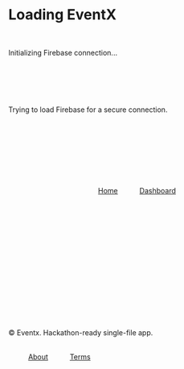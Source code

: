 <!DOCTYPE html>
<html lang="en">
<head>
  <meta charset="utf-8" />
  <meta name="viewport" content="width=device-width, initial-scale=1" />
  <title>Eventx — Hackathon Ready</title>
  <script src="https://cdn.tailwindcss.com"></script>
  <script>
    tailwind.config = {
      theme: {
        extend: {
          colors: { brand: { DEFAULT: '#a78bfa', dark: '#8b5cf6' } },
          boxShadow: { glow: '0 10px 40px rgba(167,139,250,0.25)' },
        }
      }
    }
  </script>
  <script src="https://unpkg.com/lucide@latest"></script>
  <script src="https://cdn.jsdelivr.net/npm/xlsx@0.18.5/dist/xlsx.full.min.js"></script>
  
    <link rel="preload" href="https://www.gstatic.com/firebasejs/10.7.1/firebase-app.js" as="script">
  <link rel="preload" href="https://www.gstatic.com/firebasejs/10.7.1/firebase-auth.js" as="script">
  <link rel="preload" href="https://www.gstatic.com/firebasejs/10.7.1/firebase-firestore.js" as="script">
  
  <style>
    html,body {height:100%}
    body {font-family: ui-sans-serif, system-ui, -apple-system, Segoe UI, Roboto, Arial; color: #e2e8f0;}
    .link {color:#a78bfa}
    /* Dark theme card style */
    .card { @apply bg-slate-900/80 backdrop-blur-xl shadow-2xl rounded-3xl p-6 border border-slate-700 transition-all duration-300 hover:shadow-glow; }
    /* Dark theme button styles */
    .btn { @apply inline-flex items-center justify-center gap-2 rounded-xl px-6 py-3 font-semibold transition-all duration-300 active:scale-[0.98] focus:outline-none focus:ring-4 focus:ring-brand/50; }
    .btn-primary { @apply btn bg-brand text-white hover:bg-brand-dark shadow-xl; }
    .btn-ghost { @apply btn bg-transparent hover:bg-white/10 text-slate-200; }
    .input { @apply w-full rounded-xl border border-slate-700 bg-slate-800 text-white px-4 py-3 outline-none transition focus:ring-2 focus:ring-brand; }
    /* New badge style for dark theme */
    .badge { @apply inline-flex items-center gap-1 rounded-full px-3 py-1 text-xs font-semibold; background-color: #334155; color: #cbd5e1; border: 1px solid #475569; }
    /* Animation and effect updates */
    .fade-in { animation: fade .5s ease-out both }
    @keyframes fade { from {opacity:0; transform:translateY(12px)} to {opacity:1; transform:none} }
    .glow-text { text-shadow: 0 0 10px rgba(167,139,250,0.5), 0 0 20px rgba(167,139,250,0.3); }
    .pulse-effect { animation: pulse 2s cubic-bezier(0.4, 0, 0.6, 1) infinite; }
    @keyframes pulse { 0%, 100% {opacity: 1;} 50% {opacity: .5;} }
    .card:hover { transform: translateY(-4px); }
  </style>
</head>
<body class="min-h-full bg-slate-950 text-slate-200">
    <div id="loading" class="min-h-screen flex items-center justify-center">
    <div class="text-center max-w-4xl mx-auto mb-12">
      <h1 class="text-4xl sm:text-5xl font-extrabold tracking-tight glow-text">Loading <span class="text-brand">EventX</span></h1>
      <p class="text-slate-400 mt-4 text-lg">Initializing Firebase connection...</p>
      <div class="mt-6">
        <div class="inline-block animate-spin rounded-full h-12 w-12 border-b-2 border-brand"></div>
      </div>
      <p class="text-slate-500 mt-4 text-sm">Trying to load Firebase for a secure connection.</p>
    </div>
  </div>

    <div id="app" class="min-h-screen flex-col hidden">
    <header class="sticky top-0 z-40 bg-slate-900/80 backdrop-blur border-b border-slate-700">
      <div class="max-w-7xl mx-auto px-6 h-20 grid grid-cols-3 items-center">
        <nav class="flex items-center gap-4">
          <a href="#/" class="btn btn-ghost hidden sm:inline-flex">Home</a>
          <a href="#/dashboard" class="btn btn-ghost hidden sm:inline-flex">Dashboard</a>
        </nav>
        <div class="flex items-center justify-end gap-3" id="authArea"></div>
      </div>
    </header>

    <main class="flex-1">
      <section id="view" class="max-w-7xl mx-auto px-6 py-12"></section>
    </main>

    <footer class="border-t mt-16 border-slate-700">
      <div class="max-w-7xl mx-auto px-6 py-8 text-sm text-slate-400 flex flex-wrap items-center justify-between gap-4">
        <p>© <span id="year"></span> Eventx. Hackathon-ready single-file app.</p>
        <div class="flex items-center gap-3">
          <a class="underline" href="#/about">About</a>
          <a class="underline" href="#/terms">Terms</a>
        </div>
      </div>
    </footer>
  </div>

  <div id="toast" class="fixed bottom-8 left-1/2 -translate-x-1/2 hidden"></div>

    <script type="module">
    // Firebase configuration and loading logic
    const firebaseConfig = {
      apiKey: "AIzaSyCoe2Cu-djvFvq1hX7Y9cVepkNKTKaFJcg",
      authDomain: "eventx-dbbcf.firebaseapp.com",
      projectId: "eventx-dbbcf",
      storageBucket: "eventx-dbbcf.firebasestorage.app",
      messagingSenderId: "776388177883",
      appId: "1:776388177883:web:4dee2081ab6bf9ed8801fe"
    };
    
    // Main Application Logic (all functions and variables defined here)
    async function main() {
      // Hide loading state and show the main app container
      document.getElementById('loading').style.display = 'none';
      document.getElementById('app').style.display = 'flex';
    
      // --------------------
      // Tiny SPA Framework
      // --------------------
      const $ = s => document.querySelector(s);
      const $$ = s => Array.from(document.querySelectorAll(s));
      const routes = {};
      const view = $('#view');
      const authArea = $('#authArea');

      // Expose key functions to the global scope via a single 'app' object
      window.app = {
        navigate: (path) => { location.hash = path; },
        signOut: async () => {
          try {
            await window.firebase.signOut(window.firebase.auth);
            session = null; 
            renderHeader(); 
            window.app.navigate('#/');
          } catch (error) {
            console.error('Sign out error:', error);
          }
        },
        onLogin: async () => {
          try {
            const email = $('#li_email').value.trim();
            const password = $('#li_password').value;
            await signIn({ email, password });
            setToast('Welcome back!');
            renderHeader();
            window.app.navigate('#/dashboard');
          } catch (err) { setToast(err.message, false); }
        },
        onRegister: async (role) => {
          try {
            const name = $('#su_name').value.trim();
            const email = $('#su_email').value.trim();
            const password = $('#su_password').value;
            await signUp({ email, password, role, name });
            setToast('Account created!');
            renderHeader();
            if (role === 'organiser') window.app.navigate('#/dashboard'); else window.app.navigate('#/');
          } catch (err) { setToast(err.message, false); }
        },
        doSearch: () => {
          const q = $('#search').value.trim();
          window.app.navigate(`#/?q=${encodeURIComponent(q)}`);
          render();
        },
        goRegister: (eventId) => {
          if(!session){ window.app.navigate('#/login'); setToast('Please login/register first', false); return }
          if(session.role!=='student'){ setToast('Login as student to register', false); return }
          window.app.navigate(`#/register/${eventId}`)
        },
        updateTotal: (price) => {
          const qty = Math.max(1, parseInt($('#st_qty').value || '1'));
          $('#st_amount').value = (price * qty).toFixed(2);
        },
        goPayment: (eventId) => {
          const name = $('#st_name').value.trim();
          const qty = Math.max(1, parseInt($('#st_qty').value||'1'));
          const ticket = $('#st_ticket').value.trim()||'General';
          const amount = parseFloat($('#st_amount').value||'0');
          const e = appData.events.find(x=>x.id===eventId);
          if(!name){ setToast('Please enter your name', false); return }
          const slotsAvailable = e.slots_available || 0;
          if(qty > slotsAvailable){ 
            setToast(`Not enough slots left. Only ${slotsAvailable} slots available.`, false); 
            return 
          }
          view.innerHTML = `
            <div class="max-w-lg mx-auto card fade-in text-center">
              <h2 class="text-2xl font-bold">Payment Portal</h2>
              <p class="text-slate-400 mt-2">Securely pay for your registration. Total: ₹${amount.toFixed(2)}</p>
              <div class="mt-6 grid grid-cols-3 gap-4">
                <button class="btn btn-ghost border border-slate-700 hover:border-brand hover:text-brand" onclick="window.app.mockPay('${eventId}', '${name}', ${qty}, '${ticket}', ${amount}, 'UPI')">UPI</button>
                <button class="btn btn-ghost border border-slate-700 hover:border-brand hover:text-brand" onclick="window.app.mockPay('${eventId}', '${name}', ${qty}, '${ticket}', ${amount}, 'CARD')">Card</button>
                <button class="btn btn-ghost border border-slate-700 hover:border-brand hover:text-brand" onclick="window.app.mockPay('${eventId}', '${name}', ${qty}, '${ticket}', ${amount}, 'NET')">NetBanking</button>
              </div>
              <button class="btn btn-ghost mt-6" onclick="window.app.navigate('#/register/${eventId}')">Back</button>
          </div>`;
        },
        mockPay: async (eventId, name, qty, ticket, amount, method) => {
          try {
            const e = appData.events.find(x=>x.id===eventId);
            const reg = { id: uid(), user_email: session.email, name, ticket, qty, paid:true, amount, method, created_at: new Date().toISOString() };
            e.participants.push(reg);
            e.updated_at = new Date().toISOString();
            await updateEventRegistration(eventId, true);
            await saveEvent(e);
            view.innerHTML = `
              <div class="max-w-lg mx-auto card text-center fade-in">
                <div class="mx-auto w-16 h-16 rounded-full bg-emerald-700 text-white flex items-center justify-center mb-4"><i data-lucide=check-circle class=w-10 h-10></i></div>
                <h2 class="text-3xl font-extrabold mt-3">Payment Successful</h2>
                <p class="text-slate-400 mt-2">Your registration is confirmed. A receipt has been sent to your email.</p>
                <div class="mt-6 text-left bg-slate-800 border border-slate-700 rounded-xl p-5">
                  <div class="font-semibold text-lg">Ticket Details</div>
                  <div class="text-sm mt-2 space-y-1">Event: ${e.title}<br/>Name: ${name}<br/>Qty: ${qty}<br/>Ticket: ${ticket}<br/>Amount: ₹${amount.toFixed(2)}<br/>Txn: ${reg.id}</div>
              </div>
                <button class="btn btn-primary mt-6" onclick="window.app.navigate('#/')">Go Home</button>
          </div>`;
            setToast('Registered successfully');
            lucide.createIcons();
          } catch (error) {
            console.error('Payment error:', error);
            setToast('Payment failed. Please try again.', false);
          }
        },
        openEventModal: (id) => {
          const isEdit = !!id;
          const e = isEdit ? appData.events.find(x=>x.id===id) : { 
            title:'', description:'', category:'', date_time:new Date().toISOString().slice(0,16), 
            venue:'', max:0, price:0, is_published:false, 
            registration_count: 0, slots_available: 0 
          };
          const dlg = $('#eventModal');
          dlg.innerHTML = `
            <form method="dialog" class="card rounded-2xl fade-in">
              <h3 class="text-2xl font-bold mb-4">${isEdit?'Edit':'Create'} Event</h3>
              <div class="grid sm:grid-cols-2 gap-4">
                ${field('ev_title','Title','text',`value="${e.title}"`)}
                ${field('ev_category','Category','text',`value="${e.category||''}"`)}
                <label class="block text-sm font-medium text-slate-400">Date & Time
                  <input id="ev_date" type="datetime-local" class="input mt-1" value="${(isEdit? new Date(e.date_time) : new Date()).toISOString().slice(0,16)}" />
              </label>
                ${field('ev_venue','Venue','text',`value="${e.venue}"`)}
                ${field('ev_max','Max Participants','number',`min=1 value="${e.max||0}" oninput="window.app.updateSlotsAvailable()"`)}
                ${field('ev_price','Price (₹)','number',`min=0 step="10" value="${e.price||0}"`)}
              </div>
              <div class="grid sm:grid-cols-2 gap-4 mt-4">
                <div class="bg-slate-800/50 p-4 rounded-lg">
                  <label class="block text-sm font-medium text-slate-400 mb-2">Registration Count</label>
                  <div class="text-2xl font-bold text-brand" id="registration_count_display">${e.registration_count || 0}</div>
                  <p class="text-xs text-slate-500 mt-1">Current registrations</p>
              </div>
              <div class="bg-slate-800/50 p-4 rounded-lg">
                <label class="block text-sm font-medium text-slate-400 mb-2">Slots Available</label>
                <div class="text-2xl font-bold text-green-400" id="slots_available_display">${e.slots_available || e.max || 0}</div>
                <p class="text-xs text-slate-500 mt-1">Remaining slots</p>
          </div>
          </div>
            <label class="block text-sm font-medium text-slate-400 mt-4">Description
              <textarea id="ev_desc" class="input mt-1" rows="4">${e.description||''}</textarea>
            </label>
            <div class="mt-6 flex items-center justify-end gap-3">
              <button class="btn btn-ghost">Cancel</button>
              <button class="btn btn-primary" onclick="window.app.saveEvent('${id||''}');return false;">Save</button>
          </div>
          </form>`;
          dlg.showModal();
          lucide.createIcons();
          
          window.app.updateSlotsAvailable = function() {
            const max = parseInt($('#ev_max')?.value || 0);
            const currentRegistrations = e.registration_count || 0;
            const available = Math.max(0, max - currentRegistrations);
            $('#slots_available_display').textContent = available;
          };
        },
        updateSlotsAvailable: () => {
          const max = parseInt($('#ev_max')?.value || 0);
          const e = appData.events.find(x => x.id === $('#ev_id').value);
          const currentRegistrations = e ? e.registration_count : 0;
          const available = Math.max(0, max - currentRegistrations);
          $('#slots_available_display').textContent = available;
        },
        openAnnounceModal: (id) => {
          const e = appData.events.find(x=>x.id===id);
          if(e.organiser_email!==session.email){ setToast('Forbidden', false); return }
          const dlg = document.createElement('dialog');
          dlg.className = 'p-0 rounded-2xl w-full max-w-lg';
          dlg.innerHTML = `
            <form method="dialog" class="card fade-in">
              <h3 class="text-2xl font-bold">Announcement — ${e.title}</h3>
              <p class="text-sm text-slate-400 mt-2">This message will be shown to students on the event details page.</p>
              <textarea id="announcement_text" class="input mt-4" rows="5" placeholder="Enter announcement...">${e.announcement||''}</textarea>
              <div class="mt-6 flex items-center justify-end gap-3">
                <button class="btn btn-ghost">Cancel</button>
                <button class="btn btn-primary" onclick="window.app.saveAnnouncement('${id}');return false;">Publish</button>
              </div>
            </form>`;
          document.body.appendChild(dlg); dlg.showModal();
          dlg.addEventListener('close', ()=> dlg.remove());
          lucide.createIcons();
        },
        saveAnnouncement: async (id) => {
          try {
            const e = appData.events.find(x=>x.id===id);
            if(e.organiser_email!==session.email){ setToast('Forbidden', false); return }
            e.announcement = $('#announcement_text')?.value?.trim() || '';
            e.updated_at = new Date().toISOString();
            await saveEvent(e);
            document.querySelector('dialog').close();
            setToast('Announcement published');
            render();
          } catch (error) {
            console.error('Error saving announcement:', error);
            setToast('Failed to save announcement', false);
          }
        },
        saveEvent: async (id) => {
          try {
            const title = $('#ev_title')?.value?.trim() || '';
            const category = $('#ev_category')?.value?.trim() || '';
            const date_time = new Date($('#ev_date')?.value || new Date()).toISOString();
            const venue = $('#ev_venue')?.value?.trim() || '';
            const max = Math.max(1, parseInt($('#ev_max')?.value||'1'));
            const price = Math.max(0, parseFloat($('#ev_price')?.value||'0'));
            const description = $('#ev_desc')?.value?.trim() || '';
            if(!title){ setToast('Title is required', false); return }

            if(id){
              const e = appData.events.find(x=>x.id===id);
              if(e.organiser_email!==session.email){ setToast('Forbidden: not your event', false); return }
              const existingRegistrations = e.registration_count || 0;
              const existingParticipants = e.participants || [];
              Object.assign(e,{
                title,category,date_time,venue,max,price,description,
                registration_count: existingRegistrations,
                participants: existingParticipants,
                slots_available: Math.max(0, max - existingRegistrations),
                updated_at:new Date().toISOString()
              });
              await saveEvent(e);
            } else {
              const newEvent = { 
                title, category, date_time, venue, max, price, description, 
                organiser_email: session.email, is_published:false, announcement: '', 
                participants:[], 
                registration_count: 0,
                slots_available: max,
                created_at:new Date().toISOString(), updated_at:new Date().toISOString() 
              };
              await saveEvent(newEvent);
            }
            $('#eventModal').close();
            setToast('Saved');
            render();
          } catch (error) {
            console.error('Error saving event:', error);
            setToast('Failed to save event', false);
          }
        },
        togglePublish: async (id) => {
          try {
            const e = appData.events.find(x=>x.id===id);
            if(e.organiser_email!==session.email){ setToast('Forbidden', false); return }
            e.is_published = !e.is_published; 
            e.updated_at = new Date().toISOString(); 
            await saveEvent(e);
            render();
            setToast(e.is_published?'Event published!':'Event unpublished.');
          } catch (error) {
            console.error('Error toggling publish:', error);
            setToast('Failed to update event', false);
          }
        },
        deleteEvent: async (id) => {
          try {
            const e = appData.events.find(x=>x.id===id);
            if(e.organiser_email!==session.email){ setToast('Forbidden', false); return }
            if(!confirm('Are you sure you want to delete this event? This action cannot be undone.')) return;
            await deleteEvent(id);
            render();
            setToast('Event deleted successfully.');
          } catch (error) {
            console.error('Error deleting event:', error);
            setToast('Failed to delete event', false);
          }
        },
        openParticipants: (id) => {
          const e = appData.events.find(x=>x.id===id);
          if(e.organiser_email!==session.email){ setToast('Forbidden', false); return }
          const rows = e.participants.map(p=>`<tr class="border-t border-slate-700"><td class="py-3 px-2">${p.name}</td><td class="px-2">${p.user_email}</td><td class="px-2">${p.ticket}</td><td class="px-2">${p.qty}</td><td class="px-2">${p.paid?'Paid':'Unpaid'}</td><td class="px-2">₹${p.amount.toFixed(2)}</td><td class="px-2">${new Date(p.created_at).toLocaleString()}</td></tr>`).join('') || `<tr><td colspan=7 class="py-6 text-center text-slate-500">No participants yet</td></tr>`;

          const dlg = document.createElement('dialog');
          dlg.className = 'p-0 rounded-2xl w-full max-w-4xl';
          dlg.innerHTML = `
            <form method="dialog" class="card fade-in">
              <div class="flex items-center justify-between">
                <h3 class="text-2xl font-bold">Participants — ${e.title}</h3>
                <div class="flex gap-2">
                  <button class="btn btn-ghost" onclick="window.app.exportCSV('${id}');return false;"><i data-lucide=download class=w-5 h-5></i>CSV</button>
                  <button class="btn btn-primary" onclick="window.app.exportXLSX('${id}');return false;"><i data-lucide=file-spreadsheet class=w-5 h-5></i>Excel</button>
              </div>
            </div>
              <div class="overflow-auto max-h-[60vh] mt-4">
                <table class="w-full text-sm">
                  <thead>
                    <tr class="text-left text-slate-400 border-b border-slate-700">
                      <th class="py-3 px-2">Name</th><th>Email</th><th>Ticket</th><th>Qty</th><th>Status</th><th>Amount</th><th>Registered At</th></tr>
                  </thead>
                  <tbody>${rows}</tbody>
                </table>
              </div>
              <div class="mt-6 text-right"><button class="btn btn-ghost">Close</button></div>
            </form>`;
          document.body.appendChild(dlg); dlg.showModal();
          dlg.addEventListener('close', ()=> dlg.remove());
          lucide.createIcons();
        },
        exportCSV: (eventId) => {
          const e = appData.events.find(x=>x.id===eventId);
          const rows = e.participants.map(p=>({
            Event: e.title,
            Name: p.name,
            Email: p.user_email,
            Ticket: p.ticket,
            Quantity: p.qty,
            PaymentStatus: p.paid?'Paid':'Unpaid',
            Amount: p.amount,
            RegisteredAt: p.created_at,
            TxnId: p.id
          }));
          const csv = [Object.keys(rows[0]||{Event:'',Name:'',Email:'',Ticket:'',Quantity:0,PaymentStatus:'',Amount:0,RegisteredAt:'',TxnId:''}).join(','), ...rows.map(r=>Object.values(r).map(v=>`"${String(v).replaceAll('"','""')}"`).join(','))].join('\n');
          const blob = new Blob([csv], {type:'text/csv'});
          const a = document.createElement('a'); a.href = URL.createObjectURL(blob); a.download = `${slug(e.title)}-participants.csv`; a.click(); URL.revokeObjectURL(a.href);
          setToast('Exporting CSV...');
        },
        exportXLSX: (eventId) => {
          const e = appData.events.find(x=>x.id===eventId);
          const rows = e.participants.map(p=>({
            Event: e.title,
            Name: p.name,
            Email: p.user_email,
            Ticket: p.ticket,
            Quantity: p.qty,
            PaymentStatus: p.paid?'Paid':'Unpaid',
            Amount: p.amount,
            RegisteredAt: new Date(p.created_at).toLocaleString(),
            TxnId: p.id
          }));
          const ws = XLSX.utils.json_to_sheet(rows);
          const wb = XLSX.utils.book_new();
          XLSX.utils.book_append_sheet(wb, ws, 'Participants');
          XLSX.writeFile(wb, `${slug(e.title)}-participants.xlsx`);
          setToast('Exporting Excel file...');
        },
      };

      window.addEventListener('hashchange', render);

      function setToast(msg, ok=true){
        const t = $('#toast');
        t.className = `fixed bottom-8 left-1/2 -translate-x-1/2 px-5 py-3 rounded-xl text-sm text-white shadow-lg ${ok?'bg-emerald-600':'bg-rose-600'} fade-in`;
        t.textContent = msg; t.style.display='block';
        setTimeout(()=> t.style.display='none', 2500);
      }

      // --------------------
      // Firebase Storage & Models
      // --------------------
      let appData = { events: [] };
      let users = [];
      let session = null;

      function uid(){ return crypto.randomUUID ? crypto.randomUUID() : (Date.now()+""+Math.random()).replace('.','') }
      
      async function loadEvents() {
        try {
          const eventsRef = window.firebase.collection(window.firebase.db, 'events');
          const snapshot = await window.firebase.getDocs(eventsRef);
          appData.events = snapshot.docs.map(doc => ({ id: doc.id, ...doc.data() }));
        } catch (error) {
          console.error('Error loading events:', error);
          throw error; // Re-throw to be caught by main()
        }
      }

      async function loadUsers() {
        try {
          const usersRef = window.firebase.collection(window.firebase.db, 'users');
          const snapshot = await window.firebase.getDocs(usersRef);
          users = snapshot.docs.map(doc => ({ id: doc.id, ...doc.data() }));
        } catch (error) {
          console.error('Error loading users:', error);
          throw error; // Re-throw to be caught by main()
        }
      }

      async function saveEvent(eventData) {
        try {
          if (!eventData.registration_count) eventData.registration_count = 0;
          if (!eventData.slots_available) eventData.slots_available = eventData.max || 0;
          if (!eventData.participants) eventData.participants = [];
          eventData.slots_available = Math.max(0, (eventData.max || 0) - (eventData.registration_count || 0));
          if (eventData.id) {
            const eventRef = window.firebase.doc(window.firebase.db, 'events', eventData.id);
            await window.firebase.updateDoc(eventRef, eventData);
          } else {
            const eventsRef = window.firebase.collection(window.firebase.db, 'events');
            const docRef = await window.firebase.addDoc(eventsRef, eventData);
            eventData.id = docRef.id;
          }
        } catch (error) {
          console.error('Error saving event:', error);
          throw new Error('Failed to save event to Firebase: ' + error.message);
        }
      }

      async function deleteEvent(eventId) {
        try {
          const eventRef = window.firebase.doc(window.firebase.db, 'events', eventId);
          await window.firebase.deleteDoc(eventRef);
          await loadEvents();
        } catch (error) {
          console.error('Error deleting event:', error);
          throw error;
        }
      }

      async function saveUser(userData) {
        try {
          const usersRef = window.firebase.collection(window.firebase.db, 'users');
          await window.firebase.addDoc(usersRef, userData);
          await loadUsers();
        } catch (error) {
          console.error('Error saving user:', error);
          throw error;
        }
      }

      async function updateEventRegistration(eventId, increment = true) {
        try {
          const eventRef = window.firebase.doc(window.firebase.db, 'events', eventId);
          const eventDoc = await window.firebase.getDoc(eventRef);
          
          if (eventDoc.exists()) {
            const eventData = eventDoc.data();
            const newRegistrationCount = Math.max(0, (eventData.registration_count || 0) + (increment ? 1 : -1));
            const newSlotsAvailable = Math.max(0, (eventData.max || 0) - newRegistrationCount);
            
            await window.firebase.updateDoc(eventRef, {
              registration_count: newRegistrationCount,
              slots_available: newSlotsAvailable,
              updated_at: new Date().toISOString()
            });
            return true;
          }
          return false;
        } catch (error) {
          console.error('Error updating event registration:', error);
          throw error;
        }
      }

      function setupRealtimeListeners() {
        const eventsRef = window.firebase.collection(window.firebase.db, 'events');
        const eventsQuery = window.firebase.query(eventsRef, window.firebase.orderBy('created_at', 'desc'));
        
        window.firebase.onSnapshot(eventsQuery, (snapshot) => {
          const changes = snapshot.docChanges();
          changes.forEach((change) => {
            const eventData = { id: change.doc.id, ...change.doc.data() };
            if (change.type === 'added') {
              if (!appData.events.find(e => e.id === eventData.id)) appData.events.unshift(eventData);
            } else if (change.type === 'modified') {
              const index = appData.events.findIndex(e => e.id === eventData.id);
              if (index !== -1) appData.events[index] = eventData;
            } else if (change.type === 'removed') {
              appData.events = appData.events.filter(e => e.id !== eventData.id);
            }
          });
          render();
        });
        const usersRef = window.firebase.collection(window.firebase.db, 'users');
        window.firebase.onSnapshot(usersRef, (snapshot) => {
          users = snapshot.docs.map(doc => ({ id: doc.id, ...doc.data() }));
        });
      }

      // --------------------
      // Firebase Auth
      // --------------------
      async function signUp({email,password,role,name}){
        try {
          const userCredential = await window.firebase.createUserWithEmailAndPassword(window.firebase.auth, email, password);
          const user = userCredential.user;
          const userData = { email, role, name: name || email.split('@')[0], created_at: new Date().toISOString() };
          await saveUser(userData);
          session = {email, role, name: name || email.split('@')[0], uid: user.uid};
          return session;
        } catch (error) {
          throw new Error(error.message || 'Failed to create account');
        }
      }

      async function signIn({email,password}){
        try {
          const userCredential = await window.firebase.signInWithEmailAndPassword(window.firebase.auth, email, password);
          const user = userCredential.user;
          const usersRef = window.firebase.collection(window.firebase.db, 'users');
          const q = window.firebase.query(usersRef, window.firebase.where('email', '==', user.email));
          const snapshot = await window.firebase.getDocs(q);
          if (snapshot.empty) {
            throw new Error('User data not found');
          }
          const userData = snapshot.docs[0].data();
          session = { email: userData.email, role: userData.role, name: userData.name || user.email.split('@')[0], uid: user.uid };
          return session;
        } catch (error) {
          throw new Error(error.message || 'Invalid credentials');
        }
      }

      function requireAuth(role){
        if(!session){ setToast('Please login/register first', false); window.app.navigate('#/login'); return false }
        if(role && session.role!==role){ setToast('Access denied for this role', false); return false }
        return true;
      }

      function setupAuthListener() {
        window.firebase.onAuthStateChanged(window.firebase.auth, async (user) => {
          if (user) {
            try {
              const usersRef = window.firebase.collection(window.firebase.db, 'users');
              const q = window.firebase.query(usersRef, window.firebase.where('email', '==', user.email));
              const snapshot = await window.firebase.getDocs(q);
              if (!snapshot.empty) {
                const userData = snapshot.docs[0].data();
                session = { email: userData.email, role: userData.role, name: userData.name || user.email.split('@')[0], uid: user.uid };
              }
            } catch (error) {
              console.error('Error getting user data:', error);
            }
          } else {
            session = null;
          }
          renderHeader();
        });
      }

      // All other functions (renderHeader, field, pill, etc.)
      function renderHeader(){
        const auth = session ? `
          <span class="hidden sm:flex items-center gap-2 text-slate-200">
            <i data-lucide="user" class=w-5 h-5></i>
            <span class="max-sm:hidden font-medium">${session.name || session.email}</span>
            <span class="badge bg-brand/10 text-brand">${session.role}</span>
          </span>
          <button class="btn btn-primary" onclick="window.app.navigate('#/dashboard')">Dashboard</button>
          <button class="btn btn-ghost" onclick="window.app.signOut()">Logout</button>
        ` : `
          <a href="#/login" class="btn btn-primary">Login</a>
        `;
        authArea.innerHTML = auth;
        lucide.createIcons();
      }
      
      function field(id, label, type='text', attrs=''){
        return `
          <label class="block text-sm font-medium text-slate-400">${label}
            <input id="${id}" type="${type}" class="input mt-1" ${attrs} />
          </label>`
      }
      
      function pill(text){ return `<span class="badge">${text}</span>` }

      // The main router engine function
      function route(path, handler){ routes[path]=handler }

      function matchRoute(){
        const hash = location.hash || '#/'
        for(const pattern in routes){
          const params = {};
          const hashParts = hash.split('?')[0].split('/');
          const patternParts = pattern.split('/');
          if(hashParts.length !== patternParts.length) continue;
          let match = true;
          for(let i=0; i<patternParts.length; i++){
            if(patternParts[i].startsWith(':')){
              params[patternParts[i].slice(1)] = hashParts[i];
            } else if(patternParts[i] !== hashParts[i]){
              match = false;
              break;
            }
          }
          if(match){
            return { handler: routes[pattern], params };
          }
        }
        return { handler: routes['#/'], params:{} };
      }

      function render(){
        const {handler, params} = matchRoute();
        handler(params);
        renderHeader();
      }

      function initializeRouter(){
        // All route definitions now live inside this function
        // Home / Search
        route('#/', () => {
          const q = new URLSearchParams(location.hash.split('?')[1]||'').get('q')||'';
          const list = appData.events.filter(e=> e.is_published && (
            !q || [e.title,e.category,e.venue].join(' ').toLowerCase().includes(q.toLowerCase())
          ));
          view.innerHTML = `
            <div class="py-10">
              <div class="text-center max-w-4xl mx-auto mb-12">
                <h1 class="text-4xl sm:text-5xl font-extrabold tracking-tight glow-text">Discover and Register for <span class="text-brand">Events</span></h1>
                <p class="text-slate-400 mt-4 text-lg">Search, register, and manage events with an engaging, interactive UI. A new era of event management is here.</p>
              </div>
              <div class="max-w-4xl mx-auto mb-10 flex gap-4">
                <input id="search" class="input flex-1" placeholder="Search by name, category, or venue" value="${q}" />
                <button class="btn btn-primary" onclick="window.app.doSearch()"><i data-lucide=search class=w-5 h-5></i>Search</button>
              </div>
              <div class="grid sm:grid-cols-2 lg:grid-cols-3 gap-8">
                ${list.map(renderEventCard).join('') || emptyState('No events found')}
              </div>
            </div>
          `;
          lucide.createIcons();
          $('#search').addEventListener('keydown', e=>{ if(e.key==='Enter') window.app.doSearch() })
        });
        
        function renderEventCard(e){
          const regCount = e.registration_count || 0;
          const slotsLeft = e.slots_available || Math.max(0, (e.max||0) - regCount);
          const isSoldOut = slotsLeft <= 0;
          return `
          <article class="card fade-in transition-transform hover:scale-[1.02]">
            <div class="flex items-start justify-between gap-4">
              <h3 class="font-bold text-xl">${e.title}</h3>
              ${e.is_published? `<span class="badge bg-emerald-700 text-white">Published</span>`: `<span class="badge bg-amber-700 text-white">Draft</span>`}
            </div>
            <p class="text-sm text-slate-400 mt-2 line-clamp-2">${e.description||''}</p>
            <div class="mt-4 text-sm flex flex-wrap gap-3 text-slate-400">
              <span class="inline-flex items-center gap-1"><i data-lucide=calendar class=w-4 h-4></i> ${new Date(e.date_time).toLocaleString()}</span>
              <span class="inline-flex items-center gap-1"><i data-lucide=map-pin class=w-4 h-4></i> ${e.venue}</span>
            </div>
            <div class="mt-4 p-3 bg-slate-800/50 rounded-lg">
              <div class="grid grid-cols-2 gap-4 text-center">
                <div>
                  <div class="text-2xl font-bold text-brand">${regCount}</div>
                  <div class="text-xs text-slate-400">Registered</div>
                </div>
                <div>
                  <div class="text-2xl font-bold ${isSoldOut ? 'text-red-400' : 'text-green-400'}">${slotsLeft}</div>
                  <div class="text-xs text-slate-400">Available</div>
                </div>
              </div>
            </div>
            <div class="mt-5 flex items-center justify-between">
              <div class="flex items-center gap-2">
                ${pill('Max: '+(e.max||0))}
                ${!isSoldOut ? `<span class="badge bg-blue-700 text-white pulse-effect">Slots left: ${slotsLeft}</span>` : `<span class="badge bg-rose-700 text-white">Sold out</span>`}
              </div>
              <a href="#/event/${e.id}" class="btn btn-primary">Details</a>
            </div>
          </article>`
        }
        
        function emptyState(text){
          return `<div class="col-span-full text-center py-16 text-slate-500 text-xl"><i data-lucide="info" class="w-8 h-8 mx-auto mb-2"></i><p>${text}</p></div>`
        }

        // Login & Register (separate pages)
        route('#/login', ()=>{
          view.innerHTML = `
            <div class="max-w-md mx-auto card fade-in">
              <h2 class="text-3xl font-black text-center">Login</h2>
              <p class="text-slate-400 text-center mt-2">Welcome back to <b class="glow-text">Eventx</b>.</p>
              <div class="mt-6 space-y-4">
                ${field('li_email','Email','email')}
                ${field('li_password','Password','password')}
                <button class="btn btn-primary w-full mt-4" onclick="window.app.onLogin()">Login</button>
                <p class="text-xs text-slate-400 text-center">Not registered? <a class="underline font-medium link" href="#/register">Register as a Student</a></p>
              </div>
            </div>`;
          lucide.createIcons();
        })

        route('#/register', ()=>{
          view.innerHTML = `
            <div class="max-w-md mx-auto card fade-in">
              <h2 class="text-3xl font-black text-center">Create your Student Account</h2>
              <p class="text-slate-400 text-center mt-2">Join <b class="glow-text">Eventx</b> to attend events.</p>
              <div class="mt-6 space-y-4">
                ${field('su_name','Name')}
                ${field('su_email','Email','email')}
                ${field('su_password','Password (6+ chars)','password')}
                <button class="btn btn-primary w-full mt-4" onclick="window.app.onRegister('student')">Create Account</button>
                <p class="text-xs text-slate-400 text-center">Already have an account? <a class="underline font-medium link" href="#/login">Login here</a></p>
                <p class="text-xs text-slate-400 text-center">Are you an organiser? <a class="underline font-medium link" href="#/register/organiser">Register here</a></p>
              </div>
            </div>`;
          lucide.createIcons();
        })

        route('#/register/organiser', ()=>{
          view.innerHTML = `
            <div class="max-w-md mx-auto card fade-in">
              <h2 class="text-3xl font-black text-center">Create your Organiser Account</h2>
              <p class="text-slate-400 text-center mt-2">Join <b class="glow-text">Eventx</b> to host and manage events.</p>
              <div class="mt-6 space-y-4">
                ${field('su_name','Organiser Name')}
                ${field('su_email','Email','email')}
                ${field('su_password','Password (6+ chars)','password')}
                <button class="btn btn-primary w-full mt-4" onclick="window.app.onRegister('organiser')">Create Account</button>
                <p class="text-xs text-slate-400 text-center">Already have an account? <a class="underline font-medium link" href="#/login">Login here</a></p>
                <p class="text-xs text-slate-400 text-center">Are you a student? <a class="underline font-medium link" href="#/register">Register here</a></p>
              </div>
            </div>`;
          lucide.createIcons();
        })

        // Event Details & Registration (Student)
        route('#/event/:id', (params)=>{
          const e = appData.events.find(x=>x.id===params.id);
          if(!e){ view.innerHTML = emptyState('Event not found'); return }
          const regCount = e.participants.filter(p=>p.paid).reduce((a,b)=>a+(b.qty||1),0);
          const slotsLeft = Math.max(0, (e.max||0) - regCount);

          view.innerHTML = `
            <div class="grid lg:grid-cols-3 gap-8 fade-in">
              ${e.announcement ? `
                <div class="lg:col-span-3 card bg-slate-800/80 border-slate-700">
                  <h4 class="font-bold text-slate-200 flex items-center gap-2"><i data-lucide="megaphone" class="w-5 h-5"></i>Announcement</h4>
                  <p class="text-slate-400 mt-1">${e.announcement}</p>
                </div>
              ` : ''}
              <div class="lg:col-span-2 card">
                <h2 class="text-3xl font-extrabold">${e.title}</h2>
                <p class="text-slate-400 mt-3">${e.description||''}</p>
                <div class="mt-6 flex flex-wrap gap-3 text-sm">
                  ${pill('Category: '+(e.category||'General'))}
                  ${pill('Date: '+new Date(e.date_time).toLocaleString())}
                  ${pill('Venue: '+e.venue)}
                </div>
              </div>
              <aside class="card">
                <h4 class="font-bold text-xl">Registration Details</h4>
                <div class="mt-4 flex items-center justify-between">
                  <div>
                    <div class="text-sm text-slate-400">Price</div>
                    <div class="text-2xl font-bold">₹${(e.price||0).toFixed(2)}</div>
                  </div>
                  <div>
                    <div class="text-sm text-slate-400">Slots left</div>
                    <div class="text-2xl font-bold">${slotsLeft}</div>
                  </div>
                  <div>
                    <div class="text-sm text-slate-400">Registered</div>
                    <div class="text-2xl font-bold">${regCount}</div>
                  </div>
                </div>
                <button class="btn btn-primary w-full mt-6" onclick="window.app.goRegister('${e.id}')">Register Now</button>
              </aside>
            </div>`;
          lucide.createIcons();
        })

        // Registration Wizard (student)
        route('#/register/:id', (params)=>{
          if(!requireAuth('student')) return;
          const e = appData.events.find(x=>x.id===params.id);
          if(!e || !e.is_published){ view.innerHTML = emptyState('Event not available'); return }
          view.innerHTML = `
            <div class="max-w-3xl mx-auto card fade-in">
              <h2 class="text-2xl font-bold text-center">Register — ${e.title}</h2>
              <div class="mt-6 grid sm:grid-cols-2 gap-5">
                ${field('st_name','Your Name','text','value="'+(session.name||'')+'"')}
                ${field('st_ticket','Ticket Type','text','placeholder="General"')}
                ${field('st_qty','Quantity','number',`min=1 value=1 oninput="window.app.updateTotal(${(e.price||0)})"`)}
                <div>
                  <label class="block text-sm font-medium text-slate-400">Total Amount (₹)</label>
                  <input id="st_amount" class="input mt-1 bg-slate-800/50" readonly value="${(e.price||0).toFixed(2)}">
                </div>
              </div>
              <div class="mt-6 flex items-center justify-end gap-3">
                <button class="btn btn-primary" onclick="window.app.goPayment('${e.id}')">Proceed to Payment</button>
                <button class="btn btn-ghost" onclick="window.app.navigate('#/event/${e.id}')">Cancel</button>
              </div>
            </div>`;
        })

        // Dashboard (Organiser-only)
        route('#/dashboard', ()=>{
          if(!requireAuth()) return;
          const role = session.role;
          if(role==='organiser'){
            const myEvents = appData.events.filter(e=> e.organiser_email===session.email);
            view.innerHTML = `
              <div class="flex flex-col sm:flex-row items-start sm:items-center justify-between gap-4 mb-8">
                <div>
                  <h2 class="text-3xl font-extrabold">Organiser Dashboard</h2>
                  <p class="text-slate-400 mt-1">Create and manage your events.</p>
                </div>
                <button class="btn btn-primary" onclick="window.app.openEventModal()"><i data-lucide=plus-circle class=w-5 h-5></i>Create Event</button>
              </div>
              <div class="card overflow-x-auto">
                <table class="w-full text-sm">
                  <thead>
                    <tr class="text-left text-slate-400 border-b border-slate-700">
                      <th class="py-3 px-2">Event</th>
                      <th class="py-3 px-2">Date/Time</th>
                      <th class="py-3 px-2">Registered</th>
                      <th class="py-3 px-2">Slots Left</th>
                      <th class="py-3 px-2">Status</th>
                      <th class="py-3 px-2 text-right">Actions</th>
                    </tr>
                  </thead>
                  <tbody>
                    ${myEvents.map(renderEventRow).join('') || `<tr><td colspan=6 class="py-6 text-center text-slate-500">No events yet</td></tr>`}
                  </tbody>
                </table>
              </div>
              <dialog id="eventModal" class="p-0 rounded-2xl w-full max-w-2xl"></dialog>
            `;
            lucide.createIcons();
          } else if(role==='student'){
            const regs = appData.events.flatMap(e=> e.participants.filter(p=>p.user_email===session.email).map(p=> ({e,p})) );
            view.innerHTML = `
              <div>
                <h2 class="text-3xl font-extrabold">My Registrations</h2>
                <div class="mt-6 card">
                  <table class="w-full text-sm">
                    <thead>
                      <tr class="text-left text-slate-400 border-b border-slate-700">
                        <th class="py-3 px-2">Event</th><th class="py-3 px-2">Date</th><th class="py-3 px-2">Venue</th><th class="py-3 px-2">Qty</th><th class="py-3 px-2">Amount</th><th class="py-3 px-2">Txn</th>
                      </tr>
                    </thead>
                    <tbody>
                      ${regs.map(r=>`<tr class="border-t border-slate-700">
                        <td class="py-4 px-2 font-semibold">${r.e.title}</td>
                        <td class="px-2">${new Date(r.e.date_time).toLocaleString()}</td>
                        <td class="px-2">${r.e.venue}</td>
                        <td class="px-2">${r.p.qty}</td>
                        <td class="px-2">₹${r.p.amount.toFixed(2)}</td>
                        <td class="px-2">${r.p.id.substring(0, 8)}...</td>
                      </tr>`).join('') || `<tr><td colspan=6 class="py-6 text-center text-slate-500">No registrations yet</td></tr>`}
                    </tbody>
                  </table>
                </div>
              </div>`;
          } else {
            view.innerHTML = emptyState('Unknown role');
          }
        })
        
        function renderEventRow(e){
          const regCount = e.registration_count || 0;
          const slotsLeft = e.slots_available || Math.max(0, (e.max||0) - regCount);
          return `<tr class="border-t border-slate-700">
            <td class="py-4 px-2"><div class="font-semibold">${e.title}</div><div class="text-slate-400">${e.category||'General'}</div></td>
            <td class="px-2">${new Date(e.date_time).toLocaleString()}</td>
            <td class="px-2">${regCount} / ${e.max}</td>
            <td class="px-2">${slotsLeft}</td>
            <td class="px-2">${e.is_published? `<span class="badge bg-emerald-700 text-white">Published</span>` : `<span class="badge bg-amber-700 text-white">Draft</span>`}</td>
            <td class="px-2 text-right">
              <div class="inline-flex gap-2 flex-wrap justify-end">
                <button class="btn btn-ghost p-2" onclick="window.app.openParticipants('${e.id}')"><i data-lucide=users class=w-4 h-4></i></button>
                <button class="btn btn-ghost p-2" onclick="window.app.openAnnounceModal('${e.id}')"><i data-lucide=megaphone class=w-4 h-4></i></button>
                <button class="btn btn-ghost p-2" onclick="window.app.openEventModal('${e.id}')"><i data-lucide=pencil class=w-4 h-4></i></button>
                <button class="btn btn-ghost p-2" onclick="window.app.togglePublish('${e.id}')"><i data-lucide=${e.is_published?'eye-off':'eye'} class=w-4 h-4></i></button>
                <button class="btn btn-ghost p-2 text-rose-500 hover:bg-white/10" onclick="window.app.deleteEvent('${e.id}')"><i data-lucide=trash2 class=w-4 h-4></i></button>
              </div>
            </td>
          </tr>`
        }

        function slug(s){ return s.toLowerCase().replace(/[^a-z0-9]+/g,'-').replace(/(^-|-$)/g,'') }

        // Minimal Test Suite (run via #/tests)
        route('#/tests', ()=>{
          const results = [];
          function assert(name, fn){ try { fn(); results.push({name, ok:true}); } catch(err){ results.push({name, ok:false, err: String(err)}) } }
          const usersBackup = JSON.parse(JSON.stringify(users));
          const sessionBackup = JSON.parse(JSON.stringify(session));
          assert('slug("Hello, World!") → "hello-world"', ()=>{ if(slug('Hello, World!') !== 'hello-world') throw new Error('slug failed'); });
          assert('uid() generates 100 unique IDs', ()=>{ const set = new Set(Array.from({length:100}, ()=> uid())); if(set.size !== 100) throw new Error('uid not unique'); });
          assert('signIn with bad credentials throws', ()=>{ let threw = false; try { signIn({email:'no@no.com', password:'x'}) } catch { threw = true } if(!threw) throw new Error('expected throw'); });
          assert('requireAuth when logged out returns false and redirects', ()=>{ const oldHash = location.hash; session = null; const ok = requireAuth('student'); if(ok) throw new Error('should be false'); if(location.hash !== '#/login') throw new Error('did not navigate to login'); window.app.navigate(oldHash); });
          Object.assign(users, usersBackup);
          session = sessionBackup;
          const passed = results.filter(r=>r.ok).length;
          const failed = results.length - passed;
          view.innerHTML = `
            <div class="card">
              <h2 class="text-2xl font-bold">Test Results</h2>
              <p class="text-sm text-slate-400">${passed} passed, ${failed} failed</p>
              <ul class="mt-4 space-y-2 text-sm">
                ${results.map(r=> `<li>${r.ok ? '✅' : '❌'} ${r.name} ${r.ok ? '' : '— '+r.err}</li>`).join('')}
              </ul>
              <div class="mt-6"><a class="btn btn-primary" href="#/">Back to app</a></div>
            </div>`;
        });
      }
    
      // Final Initialization
      $('#year').textContent = new Date().getFullYear();
      setupAuthListener();
      await loadEvents();
      await loadUsers();
      initializeRouter(); // Call the router initialization function here
      setupRealtimeListeners();
      render();
    }

    // Use a simple, reliable loading method
    try {
      const { initializeApp } = await import('https://www.gstatic.com/firebasejs/10.7.1/firebase-app.js');
      const { getAuth, createUserWithEmailAndPassword, signInWithEmailAndPassword, signOut, onAuthStateChanged } = await import('https://www.gstatic.com/firebasejs/10.7.1/firebase-auth.js');
      const { getFirestore, collection, addDoc, getDocs, getDoc, doc, updateDoc, deleteDoc, query, where, orderBy, onSnapshot } = await import('https://www.gstatic.com/firebasejs/10.7.1/firebase-firestore.js');
      
      // Initialize Firebase and make it global
      const app = initializeApp(firebaseConfig);
      const auth = getAuth(app);
      const db = getFirestore(app);
      window.firebase = { auth, db, initializeApp, getAuth, createUserWithEmailAndPassword, signInWithEmailAndPassword, signOut, onAuthStateChanged, getFirestore, collection, addDoc, getDocs, getDoc, doc, updateDoc, deleteDoc, query, where, orderBy, onSnapshot };
      
      // Run the main application logic
      main();

    } catch (error) {
      console.error('🚨 Critical failure: Firebase could not be loaded.', error);
      document.body.innerHTML = `
        <div class="min-h-screen bg-slate-900 flex items-center justify-center">
          <div class="text-center max-w-md mx-auto p-8">
            <div class="text-red-500 text-6xl mb-4">⚠️</div>
            <h1 class="text-2xl font-bold text-white mb-4">Firebase Connection Failed</h1>
            <p class="text-slate-400 mb-6">Unable to load Firebase from any CDN source. Please check your internet connection and refresh the page.</p>
            <button onclick="location.reload()" class="bg-purple-600 hover:bg-purple-700 text-white px-6 py-2 rounded-lg">
              Refresh Page
            </button>
          </div>
        </div>
      `;
    }
  </script>
</body>
</html>
